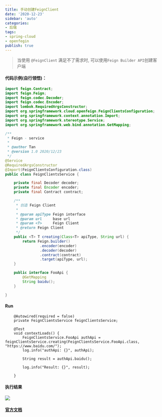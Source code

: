 ```yaml
---
title: 手动创建FeignClient
date: '2020-12-23'
sidebar: 'auto'
categories:
- 后端
tags:
- spring-cloud
- openfegin
publish: true
---
```

> 当使用 `@FeignClient` 满足不了需求时, 可以使用`Feign Builder API`创建客户端
#### 代码示例(自行领悟)：
```java
import feign.Contract;
import feign.Feign;
import feign.codec.Decoder;
import feign.codec.Encoder;
import lombok.RequiredArgsConstructor;
import org.springframework.cloud.openfeign.FeignClientsConfiguration;
import org.springframework.context.annotation.Import;
import org.springframework.stereotype.Service;
import org.springframework.web.bind.annotation.GetMapping;

/**
 * Feign - service
 *
 * @author Tan
 * @version 1.0 2020/12/23
 */
@Service
@RequiredArgsConstructor
@Import(FeignClientsConfiguration.class)
public class FeignClientsService {

    private final Decoder decoder;
    private final Encoder encoder;
    private final Contract contract;

    /**
     * 创造 Feign Client
     *
     * @param apiType Feign interface
     * @param url     base url
     * @param <T>     Feign Client
     * @return Feign Client
     */
    public <T> T creating(Class<T> apiType, String url) {
        return Feign.builder()
                .encoder(encoder)
                .decoder(decoder)
                .contract(contract)
                .target(apiType, url);
    }

    public interface FooApi {
        @GetMapping
        String baidu();
    }

}
```
#### Run
```
    @Autowired(required = false)
    private FeignClientsService feignClientsService;

    @Test
    void contextLoads() {
        FeignClientsService.FooApi authApi = feignClientsService.creating(FeignClientsService.FooApi.class, "https://www.baidu.com/");
        log.info("authApi: {}", authApi);

        String result = authApi.baidu();

        log.info("Result: {}", result);

    }
```
#### 执行结果
![](https://p1-juejin.byteimg.com/tos-cn-i-k3u1fbpfcp/35e3c860318e42649dbb58fec365bfe7~tplv-k3u1fbpfcp-watermark.image)

#### [官方文档](https://docs.spring.io/spring-cloud-openfeign/docs/2.2.5.RELEASE/reference/html/#creating-feign-clients-manually)